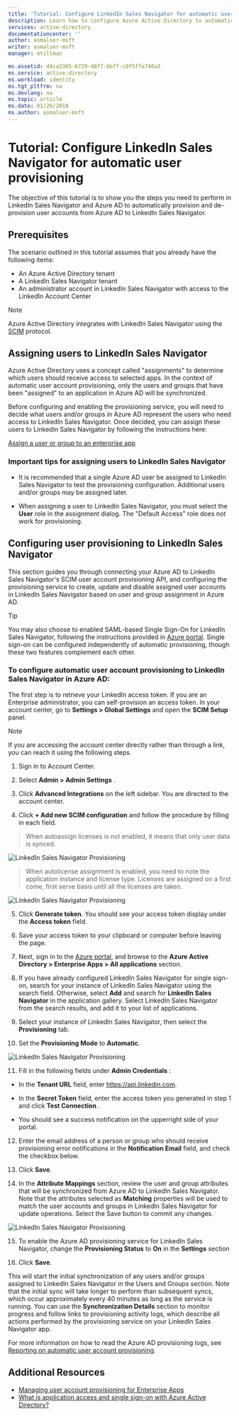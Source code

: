 ```yaml
---
title: 'Tutorial: Configure LinkedIn Sales Navigator for automatic user provisioning with Azure Active Directory | Microsoft Docs'
description: Learn how to configure Azure Active Directory to automatically provision and de-provision user accounts to LinkedIn Sales Navigator.
services: active-directory
documentationcenter: ''
author: asmalser-msft
writer: asmalser-msft
manager: mtillman

ms.assetid: d4ca2365-6729-48f7-bb7f-c0f5ffe740a3
ms.service: active-directory
ms.workload: identity
ms.tgt_pltfrm: na
ms.devlang: na
ms.topic: article
ms.date: 01/26/2018
ms.author: asmalser-msft
---
```


# Tutorial: Configure LinkedIn Sales Navigator for automatic user provisioning


The objective of this tutorial is to show you the steps you need to perform in LinkedIn Sales Navigator and Azure AD to automatically provision and de-provision user accounts from Azure AD to LinkedIn Sales Navigator. 

## Prerequisites

The scenario outlined in this tutorial assumes that you already have the following items:

*   An Azure Active Directory tenant
*   A LinkedIn Sales Navigator tenant 
*   An administrator account in LinkedIn Sales Navigator with access to the LinkedIn Account Center

> [!NOTE]
> Azure Active Directory integrates with LinkedIn Sales Navigator using the [SCIM](http://www.simplecloud.info/) protocol.

## Assigning users to LinkedIn Sales Navigator

Azure Active Directory uses a concept called "assignments" to determine which users should receive access to selected apps. In the context of automatic user account provisioning, only the users and groups that have been "assigned" to an application in Azure AD will be synchronized. 

Before configuring and enabling the provisioning service, you will need to decide what users and/or groups in Azure AD represent the users who need access to LinkedIn Sales Navigator. Once decided, you can assign these users to LinkedIn Sales Navigator by following the instructions here:

[Assign a user or group to an enterprise app](active-directory-coreapps-assign-user-azure-portal.md)

### Important tips for assigning users to LinkedIn Sales Navigator

*   It is recommended that a single Azure AD user be assigned to LinkedIn Sales Navigator to test the provisioning configuration. Additional users and/or groups may be assigned later.

*   When assigning a user to LinkedIn Sales Navigator, you must select the **User** role in the assignment dialog. The "Default Access" role does not work for provisioning.


## Configuring user provisioning to LinkedIn Sales Navigator

This section guides you through connecting your Azure AD to LinkedIn Sales Navigator's SCIM user account provisioning API, and configuring the provisioning service to create, update and disable assigned user accounts in LinkedIn Sales Navigator based on user and group assignment in Azure AD.

> [!TIP]
> You may also choose to enabled SAML-based Single Sign-On for LinkedIn Sales Navigator, following the instructions provided in [Azure portal](https://portal.azure.com). Single sign-on can be configured independently of automatic provisioning, though these two features complement each other.


### To configure automatic user account provisioning to LinkedIn Sales Navigator in Azure AD:


The first step is to retrieve your LinkedIn access token. If you are an Enterprise administrator, you can self-provision an
    access token. In your account center, go to **Settings &gt; Global Settings** and open the **SCIM Setup** panel.

> [!NOTE]
> If you are accessing the account center directly rather than through a link, you can reach it using the following steps.

1)  Sign in to Account Center.

2)  Select <strong>Admin &gt; Admin Settings</strong> .

3)  Click <strong>Advanced Integrations</strong> on the left sidebar. You are
    directed to the account center.


4)  Click <strong>+ Add new SCIM configuration</strong> and follow the procedure by
    filling in each field.


> When auto­assign licenses is not enabled, it means that only user
> data is synced.

![LinkedIn Sales Navigator Provisioning](./media/active-directory-saas-linkedinsalesnavigator-provisioning-tutorial/linkedin_1.PNG)

> When auto­license assignment is enabled, you need to note the
> application instance and license type. Licenses are assigned on a
> first come, first serve basis until all the licenses are taken.

![LinkedIn Sales Navigator Provisioning](./media/active-directory-saas-linkedinsalesnavigator-provisioning-tutorial/linkedin_2.PNG)

5)  Click <strong>Generate token</strong>. You should see your access token display
    under the 
<strong>Access token</strong> field.

6)  Save your access token to your clipboard or computer before leaving
    the page.

7) Next, sign in to the [Azure portal](https://portal.azure.com), and browse to the <strong>Azure Active Directory > Enterprise Apps > All applications</strong>  section.

8) If you have already configured LinkedIn Sales Navigator for single sign-on, search for your instance of LinkedIn Sales Navigator using the search field. Otherwise, select <strong>Add</strong> and search for <strong>LinkedIn Sales Navigator</strong> in the application gallery. Select LinkedIn Sales Navigator from the search results, and add it to your list of applications.

9)  Select your instance of LinkedIn Sales Navigator, then select the <strong>Provisioning</strong> tab.

10) Set the <strong>Provisioning Mode</strong> to <strong>Automatic</strong>.

![LinkedIn Sales Navigator Provisioning](./media/active-directory-saas-linkedinsalesnavigator-provisioning-tutorial/linkedin_3.PNG)

11)  Fill in the following fields under <strong>Admin Credentials</strong> :

* In the **Tenant URL** field, enter https://api.linkedin.com.

* In the **Secret Token** field, enter the access token you generated in step 1 and click **Test Connection** .

* You should see a success notification on the upper­right side of
    your portal.

12) Enter the email address of a person or group who should receive provisioning error notifications in the <strong>Notification Email</strong> field, and check the checkbox below.

13) Click <strong>Save</strong>. 

14) In the <strong>Attribute Mappings</strong> section, review the user and group attributes that will be synchronized from Azure AD to LinkedIn Sales Navigator. Note that the attributes selected as <strong>Matching</strong> properties will be used to match the user accounts and groups in LinkedIn Sales Navigator for update operations. Select the Save button to commit any changes.

![LinkedIn Sales Navigator Provisioning](./media/active-directory-saas-linkedinsalesnavigator-provisioning-tutorial/linkedin_4.PNG)

15) To enable the Azure AD provisioning service for LinkedIn Sales Navigator, change the <strong>Provisioning Status</strong> to <strong>On</strong> in the <strong>Settings</strong> section

16) Click <strong>Save</strong>. 

This will start the initial synchronization of any users and/or groups assigned to LinkedIn Sales Navigator in the Users and Groups section. Note that the initial sync will take longer to perform than subsequent syncs, which occur approximately every 40 minutes as long as the service is running. You can use the **Synchronization Details** section to monitor progress and follow links to provisioning activity logs, which describe all actions performed by the provisioning service on your LinkedIn Sales Navigator app.

For more information on how to read the Azure AD provisioning logs, see [Reporting on automatic user account provisioning](active-directory-saas-provisioning-reporting.md).


## Additional Resources

* [Managing user account provisioning for Enterprise Apps](active-directory-enterprise-apps-manage-provisioning.md)
* [What is application access and single sign-on with Azure Active Directory?](active-directory-appssoaccess-whatis.md)
